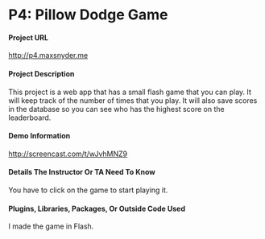 # P4: Pillow Dodge Game

#### Project URL
<http://p4.maxsnyder.me> 

#### Project Description
This project is a web app that has a small flash game that you can play. It will keep track of the number of times that you play. It will also save scores in the database so you can see who has the highest score on the leaderboard.

#### Demo Information
http://screencast.com/t/wJvhMNZ9

#### Details The Instructor Or TA Need To Know
You have to click on the game to start playing it.

#### Plugins, Libraries, Packages, Or Outside Code Used
I made the game in Flash.